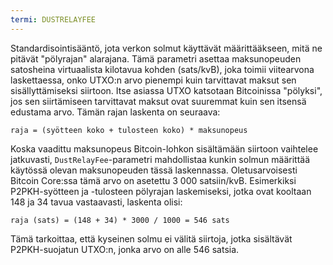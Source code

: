 ```yaml
---
termi: DUSTRELAYFEE
---
```


Standardisointisääntö, jota verkon solmut käyttävät määrittääkseen, mitä ne pitävät "pölyrajan" alarajana. Tämä parametri asettaa maksunopeuden satosheina virtuaalista kilotavua kohden (sats/kvB), joka toimii viitearvona laskettaessa, onko UTXO:n arvo pienempi kuin tarvittavat maksut sen sisällyttämiseksi siirtoon. Itse asiassa UTXO katsotaan Bitcoinissa "pölyksi", jos sen siirtämiseen tarvittavat maksut ovat suuremmat kuin sen itsensä edustama arvo. Tämän rajan laskenta on seuraava:

```text
raja = (syötteen koko + tulosteen koko) * maksunopeus
```

Koska vaadittu maksunopeus Bitcoin-lohkon sisältämään siirtoon vaihtelee jatkuvasti, `DustRelayFee`-parametri mahdollistaa kunkin solmun määrittää käytössä olevan maksunopeuden tässä laskennassa. Oletusarvoisesti Bitcoin Core:ssa tämä arvo on asetettu 3 000 satsiin/kvB. Esimerkiksi P2PKH-syötteen ja -tulosteen pölyrajan laskemiseksi, jotka ovat kooltaan 148 ja 34 tavua vastaavasti, laskenta olisi:

```text
raja (sats) = (148 + 34) * 3000 / 1000 = 546 sats
```

Tämä tarkoittaa, että kyseinen solmu ei välitä siirtoja, jotka sisältävät P2PKH-suojatun UTXO:n, jonka arvo on alle 546 satsia.